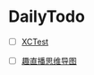 
# DailyTodo

- [ ] [XCTest](https://www.raywenderlich.com/118482/new-video-tutorial-series-testing-in-ios)
- [ ] [趣直播思维导图](http://m.quzhiboapp.com/#!/intro/125)




